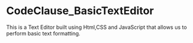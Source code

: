 # CodeClause_BasicTextEditor
This is a Text Editor built using Html,CSS and JavaScript that allows us to perform basic text formatting.
